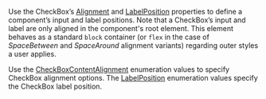 Use the CheckBox’s [Alignment](https://docs.devexpress.com/Blazor/DevExpress.Blazor.DxCheckBox-1.Alignment) and [LabelPosition](https://docs.devexpress.com/Blazor/DevExpress.Blazor.DxCheckBox-1.LabelPosition) properties to define a component’s input and label positions. Note that a CheckBox’s input and label are only aligned in the component's root element. This element behaves as a standard `block` container (or `flex` in the case of _SpaceBetween_ and _SpaceAround_ alignment variants) regarding outer styles a user applies.

Use the [CheckBoxContentAlignment](https://docs.devexpress.com/Blazor/DevExpress.Blazor.CheckBoxContentAlignment) enumeration values to specify CheckBox alignment options. The [LabelPosition](https://docs.devexpress.com/Blazor/DevExpress.Blazor.LabelPosition) enumeration values specify the CheckBox label position.
